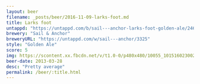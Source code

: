 ```yaml
---
layout: beer
filename: _posts/beer/2016-11-09-larks-foot.md
title: Larks foot
untappd: "https://untappd.com/b/sail---anchor-larks-foot-golden-ale/246279"
brewery: "Sail & Anchor"
breweryURL: "https://untappd.com/w/sail---anchor/3325"
style: "Golden Ale"
score: 5
img: https://scontent.xx.fbcdn.net/v/t1.0-0/p480x480/10055_10151602300248745_313412556_n.jpg?oh=9331d64e5f73691b36a32b6cef0cbe03&oe=59478CFB
beer-date: 2013-03-28
desc: "Pretty average"
permalink: /beer/:title.html
---
```

